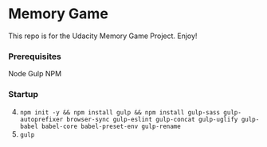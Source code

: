# Memory Game
This repo is for the Udacity Memory Game Project. Enjoy!

### Prerequisites
Node
Gulp
NPM

### Startup
4. `npm init -y && npm install gulp && npm install gulp-sass gulp-autoprefixer browser-sync gulp-eslint gulp-concat gulp-uglify gulp-babel babel-core babel-preset-env gulp-rename`
5. `gulp`
